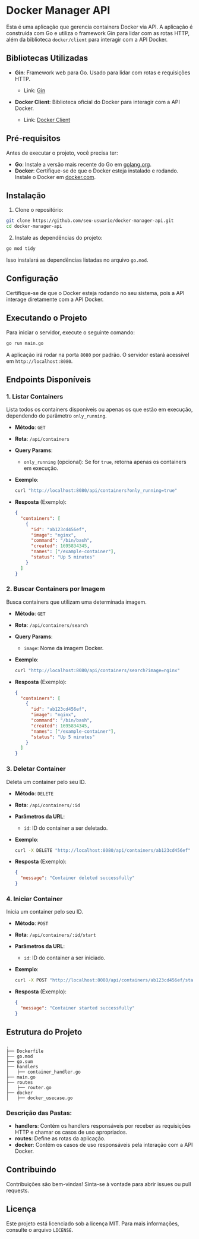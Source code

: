 
# Docker Manager API

Esta é uma aplicação que gerencia containers Docker via API. A aplicação é construída com Go e utiliza o framework Gin para lidar com as rotas HTTP, além da biblioteca `docker/client` para interagir com a API Docker.

## Bibliotecas Utilizadas

- **Gin**: Framework web para Go. Usado para lidar com rotas e requisições HTTP.
  - Link: [Gin](https://github.com/gin-gonic/gin)
  
- **Docker Client**: Biblioteca oficial do Docker para interagir com a API Docker.
  - Link: [Docker Client](https://github.com/moby/moby/tree/master/client)

## Pré-requisitos

Antes de executar o projeto, você precisa ter:

- **Go**: Instale a versão mais recente do Go em [golang.org](https://golang.org/doc/install).
- **Docker**: Certifique-se de que o Docker esteja instalado e rodando. Instale o Docker em [docker.com](https://www.docker.com/get-started).

## Instalação

1. Clone o repositório:

```bash
git clone https://github.com/seu-usuario/docker-manager-api.git
cd docker-manager-api
```

2. Instale as dependências do projeto:

```bash
go mod tidy
```

Isso instalará as dependências listadas no arquivo `go.mod`.

## Configuração

Certifique-se de que o Docker esteja rodando no seu sistema, pois a API interage diretamente com a API Docker.

## Executando o Projeto

Para iniciar o servidor, execute o seguinte comando:

```bash
go run main.go
```

A aplicação irá rodar na porta `8080` por padrão. O servidor estará acessível em `http://localhost:8080`.

## Endpoints Disponíveis

### 1. Listar Containers

Lista todos os containers disponíveis ou apenas os que estão em execução, dependendo do parâmetro `only_running`.

- **Método**: `GET`
- **Rota**: `/api/containers`
- **Query Params**:
  - `only_running` (opcional): Se for `true`, retorna apenas os containers em execução.
- **Exemplo**:

  ```bash
  curl "http://localhost:8080/api/containers?only_running=true"
  ```

- **Resposta** (Exemplo):

  ```json
  {
    "containers": [
      {
        "id": "ab123cd456ef",
        "image": "nginx",
        "command": "/bin/bash",
        "created": 1695834345,
        "names": ["/example-container"],
        "status": "Up 5 minutes"
      }
    ]
  }
  ```

### 2. Buscar Containers por Imagem

Busca containers que utilizam uma determinada imagem.

- **Método**: `GET`
- **Rota**: `/api/containers/search`
- **Query Params**:
  - `image`: Nome da imagem Docker.
- **Exemplo**:

  ```bash
  curl "http://localhost:8080/api/containers/search?image=nginx"
  ```

- **Resposta** (Exemplo):

  ```json
  {
    "containers": [
      {
        "id": "ab123cd456ef",
        "image": "nginx",
        "command": "/bin/bash",
        "created": 1695834345,
        "names": ["/example-container"],
        "status": "Up 5 minutes"
      }
    ]
  }
  ```

### 3. Deletar Container

Deleta um container pelo seu ID.

- **Método**: `DELETE`
- **Rota**: `/api/containers/:id`
- **Parâmetros da URL**:
  - `id`: ID do container a ser deletado.
- **Exemplo**:

  ```bash
  curl -X DELETE "http://localhost:8080/api/containers/ab123cd456ef"
  ```

- **Resposta** (Exemplo):

  ```json
  {
    "message": "Container deleted successfully"
  }
  ```

### 4. Iniciar Container

Inicia um container pelo seu ID.

- **Método**: `POST`
- **Rota**: `/api/containers/:id/start`
- **Parâmetros da URL**:
  - `id`: ID do container a ser iniciado.
- **Exemplo**:

  ```bash
  curl -X POST "http://localhost:8080/api/containers/ab123cd456ef/start"
  ```

- **Resposta** (Exemplo):

  ```json
  {
    "message": "Container started successfully"
  }
  ```

## Estrutura do Projeto

```
.
├── Dockerfile
├── go.mod
├── go.sum
├── handlers
│   ├── container_handler.go
├── main.go
├── routes
│   ├── router.go
├── docker
│   ├── docker_usecase.go
```

### Descrição das Pastas:

- **handlers**: Contém os handlers responsáveis por receber as requisições HTTP e chamar os casos de uso apropriados.
- **routes**: Define as rotas da aplicação.
- **docker**: Contém os casos de uso responsáveis pela interação com a API Docker.

## Contribuindo

Contribuições são bem-vindas! Sinta-se à vontade para abrir issues ou pull requests.

## Licença

Este projeto está licenciado sob a licença MIT. Para mais informações, consulte o arquivo `LICENSE`.
